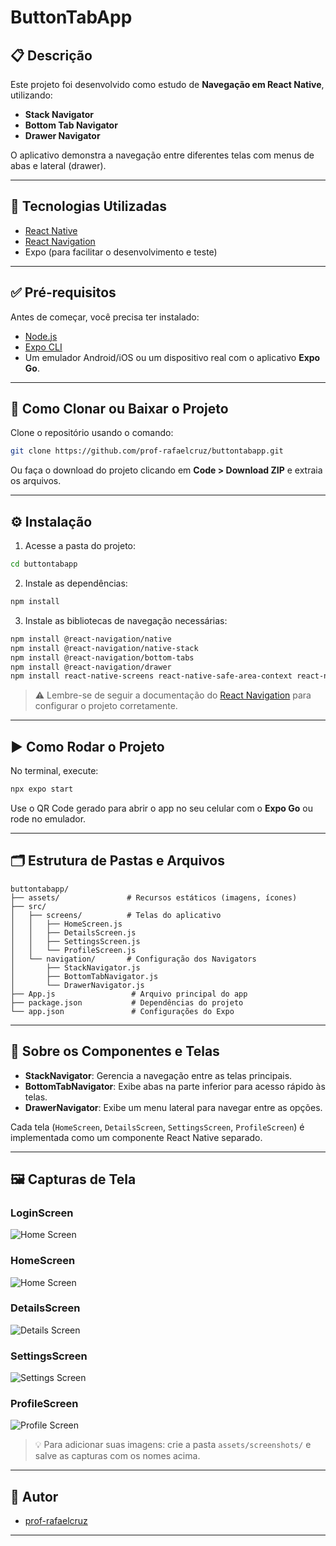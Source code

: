 
# ButtonTabApp

## 📋 Descrição

Este projeto foi desenvolvido como estudo de **Navegação em React Native**, utilizando:
- **Stack Navigator**
- **Bottom Tab Navigator**
- **Drawer Navigator**

O aplicativo demonstra a navegação entre diferentes telas com menus de abas e lateral (drawer).

---

## 🚀 Tecnologias Utilizadas

- [React Native](https://reactnative.dev/)
- [React Navigation](https://reactnavigation.org/)
- Expo (para facilitar o desenvolvimento e teste)

---

## ✅ Pré-requisitos

Antes de começar, você precisa ter instalado:
- [Node.js](https://nodejs.org/)
- [Expo CLI](https://docs.expo.dev/get-started/installation/)
- Um emulador Android/iOS ou um dispositivo real com o aplicativo **Expo Go**.

---

## 💾 Como Clonar ou Baixar o Projeto

Clone o repositório usando o comando:

```bash
git clone https://github.com/prof-rafaelcruz/buttontabapp.git
```

Ou faça o download do projeto clicando em **Code > Download ZIP** e extraia os arquivos.

---

## ⚙️ Instalação

1. Acesse a pasta do projeto:

```bash
cd buttontabapp
```

2. Instale as dependências:

```bash
npm install
```

3. Instale as bibliotecas de navegação necessárias:

```bash
npm install @react-navigation/native
npm install @react-navigation/native-stack
npm install @react-navigation/bottom-tabs
npm install @react-navigation/drawer
npm install react-native-screens react-native-safe-area-context react-native-gesture-handler react-native-reanimated
```

> ⚠️ Lembre-se de seguir a documentação do [React Navigation](https://reactnavigation.org/docs/getting-started) para configurar o projeto corretamente.

---

## ▶️ Como Rodar o Projeto

No terminal, execute:

```bash
npx expo start
```

Use o QR Code gerado para abrir o app no seu celular com o **Expo Go** ou rode no emulador.

---

## 🗂️ Estrutura de Pastas e Arquivos

```
buttontabapp/
├── assets/               # Recursos estáticos (imagens, ícones)
├── src/
│   ├── screens/          # Telas do aplicativo
│   │   ├── HomeScreen.js
│   │   ├── DetailsScreen.js
│   │   ├── SettingsScreen.js
│   │   └── ProfileScreen.js
│   └── navigation/       # Configuração dos Navigators
│       ├── StackNavigator.js
│       ├── BottomTabNavigator.js
│       └── DrawerNavigator.js
├── App.js                 # Arquivo principal do app
├── package.json           # Dependências do projeto
└── app.json               # Configurações do Expo
```

---

## 🧩 Sobre os Componentes e Telas

- **StackNavigator**: Gerencia a navegação entre as telas principais.
- **BottomTabNavigator**: Exibe abas na parte inferior para acesso rápido às telas.
- **DrawerNavigator**: Exibe um menu lateral para navegar entre as opções.

Cada tela (`HomeScreen`, `DetailsScreen`, `SettingsScreen`, `ProfileScreen`) é implementada como um componente React Native separado.

---

## 🖼️ Capturas de Tela

### LoginScreen
![Home Screen](./assets/screenshots/login_screen.png)

### HomeScreen
![Home Screen](./assets/screenshots/home_screen.png)

### DetailsScreen
![Details Screen](./assets/screenshots/details_screen.png)

### SettingsScreen
![Settings Screen](./assets/screenshots/settings_screen.png)

### ProfileScreen
![Profile Screen](./assets/screenshots/profile_screen.png)

> 💡 Para adicionar suas imagens: crie a pasta `assets/screenshots/` e salve as capturas com os nomes acima.

---

## 👤 Autor

- [prof-rafaelcruz](https://github.com/prof-rafaelcruz)

---
